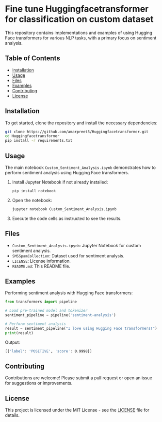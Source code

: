 # Fine tune Huggingfacetransformer for classification on custom dataset

This repository contains implementations and examples of using Hugging Face transformers for various NLP tasks, with a primary focus on sentiment analysis.

## Table of Contents
- [Installation](#installation)
- [Usage](#usage)
- [Files](#files)
- [Examples](#examples)
- [Contributing](#contributing)
- [License](#license)

## Installation

To get started, clone the repository and install the necessary dependencies:

```bash
git clone https://github.com/amarpreet3/Huggingfacetransformer.git
cd Huggingfacetransformer
pip install -r requirements.txt
```

## Usage

The main notebook `Custom_Sentiment_Analysis.ipynb` demonstrates how to perform sentiment analysis using Hugging Face transformers.

1. Install Jupyter Notebook if not already installed:
    ```bash
    pip install notebook
    ```

2. Open the notebook:
    ```bash
    jupyter notebook Custom_Sentiment_Analysis.ipynb
    ```

3. Execute the code cells as instructed to see the results.

## Files

- `Custom_Sentiment_Analysis.ipynb`: Jupyter Notebook for custom sentiment analysis.
- `SMSSpamCollection`: Dataset used for sentiment analysis.
- `LICENSE`: License information.
- `README.md`: This README file.

## Examples

Performing sentiment analysis with Hugging Face transformers:

```python
from transformers import pipeline

# Load pre-trained model and tokenizer
sentiment_pipeline = pipeline('sentiment-analysis')

# Perform sentiment analysis
result = sentiment_pipeline("I love using Hugging Face transformers!")
print(result)
```

Output:
```bash
[{'label': 'POSITIVE', 'score': 0.9998}]
```

## Contributing

Contributions are welcome! Please submit a pull request or open an issue for suggestions or improvements.

## License

This project is licensed under the MIT License - see the [LICENSE](LICENSE) file for details.
```
